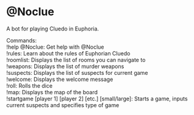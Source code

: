 # @Noclue
A bot for playing Cluedo in Euphoria.

Commands:  
!help @Noclue: Get help with @Noclue  
!rules: Learn about the rules of Euphorian Cluedo  
!roomlist: Displays the list of rooms you can navigate to  
!weapons: Displays the list of murder weapons  
!suspects: Displays the list of suspects for current game  
!welcome: Displays the welcome message  
!roll: Rolls the dice  
!map: Displays the map of the board  
!startgame [player 1] [player 2] [etc.] [small/large]: Starts a game, inputs current suspects and specifies type of game  
